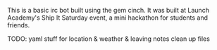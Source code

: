 This is a basic irc bot built using the gem cinch. It was built at Launch Academy's Ship It Saturday event, a mini hackathon for students and friends.

TODO: yaml stuff for location & weather & leaving notes
	  clean up files